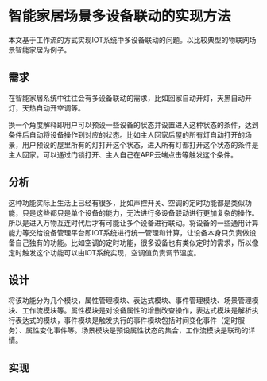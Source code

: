 # 智能家居场景多设备联动的实现方法

本文基于工作流的方式实现IOT系统中多设备联动的问题。以比较典型的物联网场景智能家居为例子。  

## 需求

在智能家居系统中往往会有多设备联动的需求，比如回家自动开灯，天黑自动开灯，天热自动开空调等。  

换一个角度解释即用户可以预设一些设备的状态并设置进入这种状态的条件，达到条件后自动将设备操作到对应的状态。比如主人回家后屋的所有灯自动打开的场景，用户预设的屋里所有的灯打开这个状态，进入所有灯都打开这个状态的条件是主人回家。可以通过门锁打开、主人自己在APP云端点击等触发这个条件。

## 分析

这种功能实际上生活上已经有很多，比如声控开关、空调的定时功能都是类似功能，只是这些都只是单个设备的能力，无法进行多设备联动进行更加复杂的操作。所以是进入万物互连时代后才有可能让多个设备进行联动。将设备的一些通用计算能力等交给设备管理平台即IOT系统进行统一管理和计算，让设备本身只负责做设备自己独有的功能。比如空调的定时功能，很多设备也有类似定时的需求，所以像定时触发这个功能可以由IOT系统实现，空调值负责调节温度。  

## 设计

将该功能分为几个模块，属性管理模块、表达式模块、事件管理模块、场景管理模块、工作流模块等。属性模块是对设备属性的增删改查操作，表达式模块是解析执行表达式的模块，事件模块是触发执行的事件模块包括时间变化事件（定时服务）、属性变化事件等。场景模块是预设属性状态的集合，工作流模块是联动的详情。

## 实现


